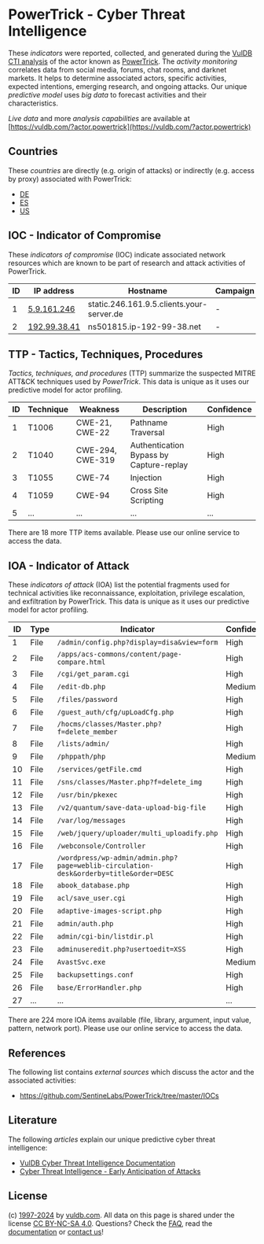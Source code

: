 # PowerTrick - Cyber Threat Intelligence

These _indicators_ were reported, collected, and generated during the [VulDB CTI analysis](https://vuldb.com/?kb.cti) of the actor known as [PowerTrick](https://vuldb.com/?actor.powertrick). The _activity monitoring_ correlates data from social media, forums, chat rooms, and darknet markets. It helps to determine associated actors, specific activities, expected intentions, emerging research, and ongoing attacks. Our unique _predictive model_ uses _big data_ to forecast activities and their characteristics.

_Live data_ and more _analysis capabilities_ are available at [https://vuldb.com/?actor.powertrick](https://vuldb.com/?actor.powertrick)

## Countries

These _countries_ are directly (e.g. origin of attacks) or indirectly (e.g. access by proxy) associated with PowerTrick:

* [DE](https://vuldb.com/?country.de)
* [ES](https://vuldb.com/?country.es)
* [US](https://vuldb.com/?country.us)

## IOC - Indicator of Compromise

These _indicators of compromise_ (IOC) indicate associated network resources which are known to be part of research and attack activities of PowerTrick.

ID | IP address | Hostname | Campaign | Confidence
-- | ---------- | -------- | -------- | ----------
1 | [5.9.161.246](https://vuldb.com/?ip.5.9.161.246) | static.246.161.9.5.clients.your-server.de | - | High
2 | [192.99.38.41](https://vuldb.com/?ip.192.99.38.41) | ns501815.ip-192-99-38.net | - | High

## TTP - Tactics, Techniques, Procedures

_Tactics, techniques, and procedures_ (TTP) summarize the suspected MITRE ATT&CK techniques used by _PowerTrick_. This data is unique as it uses our predictive model for actor profiling.

ID | Technique | Weakness | Description | Confidence
-- | --------- | -------- | ----------- | ----------
1 | T1006 | CWE-21, CWE-22 | Pathname Traversal | High
2 | T1040 | CWE-294, CWE-319 | Authentication Bypass by Capture-replay | High
3 | T1055 | CWE-74 | Injection | High
4 | T1059 | CWE-94 | Cross Site Scripting | High
5 | ... | ... | ... | ...

There are 18 more TTP items available. Please use our online service to access the data.

## IOA - Indicator of Attack

These _indicators of attack_ (IOA) list the potential fragments used for technical activities like reconnaissance, exploitation, privilege escalation, and exfiltration by PowerTrick. This data is unique as it uses our predictive model for actor profiling.

ID | Type | Indicator | Confidence
-- | ---- | --------- | ----------
1 | File | `/admin/config.php?display=disa&view=form` | High
2 | File | `/apps/acs-commons/content/page-compare.html` | High
3 | File | `/cgi/get_param.cgi` | High
4 | File | `/edit-db.php` | Medium
5 | File | `/files/password` | High
6 | File | `/guest_auth/cfg/upLoadCfg.php` | High
7 | File | `/hocms/classes/Master.php?f=delete_member` | High
8 | File | `/lists/admin/` | High
9 | File | `/phppath/php` | Medium
10 | File | `/services/getFile.cmd` | High
11 | File | `/sns/classes/Master.php?f=delete_img` | High
12 | File | `/usr/bin/pkexec` | High
13 | File | `/v2/quantum/save-data-upload-big-file` | High
14 | File | `/var/log/messages` | High
15 | File | `/web/jquery/uploader/multi_uploadify.php` | High
16 | File | `/webconsole/Controller` | High
17 | File | `/wordpress/wp-admin/admin.php?page=weblib-circulation-desk&orderby=title&order=DESC` | High
18 | File | `abook_database.php` | High
19 | File | `acl/save_user.cgi` | High
20 | File | `adaptive-images-script.php` | High
21 | File | `admin/auth.php` | High
22 | File | `admin/cgi-bin/listdir.pl` | High
23 | File | `adminuseredit.php?usertoedit=XSS` | High
24 | File | `AvastSvc.exe` | Medium
25 | File | `backupsettings.conf` | High
26 | File | `base/ErrorHandler.php` | High
27 | ... | ... | ...

There are 224 more IOA items available (file, library, argument, input value, pattern, network port). Please use our online service to access the data.

## References

The following list contains _external sources_ which discuss the actor and the associated activities:

* https://github.com/SentineLabs/PowerTrick/tree/master/IOCs

## Literature

The following _articles_ explain our unique predictive cyber threat intelligence:

* [VulDB Cyber Threat Intelligence Documentation](https://vuldb.com/?kb.cti)
* [Cyber Threat Intelligence - Early Anticipation of Attacks](https://www.scip.ch/en/?labs.20201022)

## License

(c) [1997-2024](https://vuldb.com/?kb.changelog) by [vuldb.com](https://vuldb.com/?kb.about). All data on this page is shared under the license [CC BY-NC-SA 4.0](https://creativecommons.org/licenses/by-nc-sa/4.0/). Questions? Check the [FAQ](https://vuldb.com/?kb.faq), read the [documentation](https://vuldb.com/?kb) or [contact us](https://vuldb.com/?contact)!
